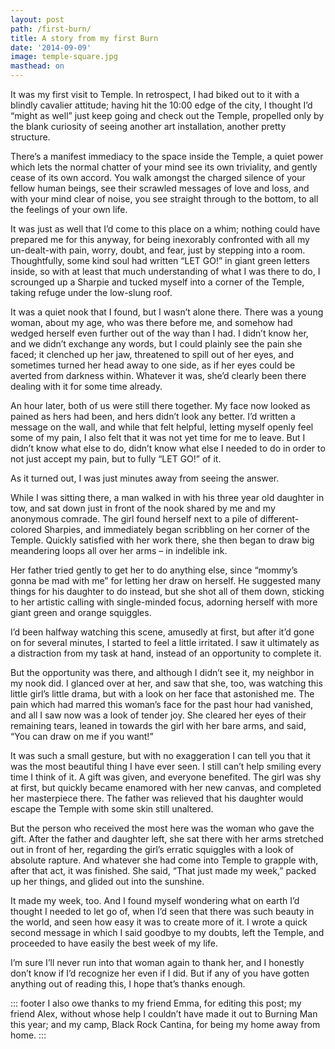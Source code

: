 ```yaml
---
layout: post
path: /first-burn/
title: A story from my first Burn
date: '2014-09-09'
image: temple-square.jpg
masthead: on
---
```


It was my first visit to Temple. In retrospect, I had biked out to it with a blindly cavalier attitude; having hit the 10:00 edge of the city, I thought I’d “might as well” just keep going and check out the Temple, propelled only by the blank curiosity of seeing another art installation, another pretty structure.

There’s a manifest immediacy to the space inside the Temple, a quiet power which lets the normal chatter of your mind see its own triviality, and gently cease of its own accord. You walk amongst the charged silence of your fellow human beings, see their scrawled messages of love and loss, and with your mind clear of noise, you see straight through to the bottom, to all the feelings of your own life.

It was just as well that I’d come to this place on a whim; nothing could have prepared me for this anyway, for being inexorably confronted with all my un-dealt-with pain, worry, doubt, and fear, just by stepping into a room. Thoughtfully, some kind soul had written “LET GO!” in giant green letters inside, so with at least that much understanding of what I was there to do, I scrounged up a Sharpie and tucked myself into a corner of the Temple, taking refuge under the low-slung roof.

It was a quiet nook that I found, but I wasn’t alone there. There was a young woman, about my age, who was there before me, and somehow had wedged herself even further out of the way than I had. I didn’t know her, and we didn’t exchange any words, but I could plainly see the pain she faced; it clenched up her jaw, threatened to spill out of her eyes, and sometimes turned her head away to one side, as if her eyes could be averted from darkness within. Whatever it was, she’d clearly been there dealing with it for some time already.

An hour later, both of us were still there together. My face now looked as pained as hers had been, and hers didn’t look any better. I’d written a message on the wall, and while that felt helpful, letting myself openly feel some of my pain, I also felt that it was not yet time for me to leave. But I didn’t know what else to do, didn’t know what else I needed to do in order to not just accept my pain, but to fully “LET GO!” of it.

As it turned out, I was just minutes away from seeing the answer.

While I was sitting there, a man walked in with his three year old daughter in tow, and sat down just in front of the nook shared by me and my anonymous comrade. The girl found herself next to a pile of different-colored Sharpies, and immediately began scribbling on her corner of the Temple. Quickly satisfied with her work there, she then began to draw big meandering loops all over her arms – in indelible ink.

Her father tried gently to get her to do anything else, since “mommy’s gonna be mad with me” for letting her draw on herself. He suggested many things for his daughter to do instead, but she shot all of them down, sticking to her artistic calling with single-minded focus, adorning herself with more giant green and orange squiggles.

I’d been halfway watching this scene, amusedly at first, but after it’d gone on for several minutes, I started to feel a little irritated. I saw it ultimately as a distraction from my task at hand, instead of an opportunity to complete it.

But the opportunity was there, and although I didn’t see it, my neighbor in my nook did. I glanced over at her, and saw that she, too, was watching this little girl’s little drama, but with a look on her face that astonished me. The pain which had marred this woman’s face for the past hour had vanished, and all I saw now was a look of tender joy. She cleared her eyes of their remaining tears, leaned in towards the girl with her bare arms, and said, “You can draw on me if you want!”

It was such a small gesture, but with no exaggeration I can tell you that it was the most beautiful thing I have ever seen. I still can’t help smiling every time I think of it. A gift was given, and everyone benefited. The girl was shy at first, but quickly became enamored with her new canvas, and completed her masterpiece there. The father was relieved that his daughter would escape the Temple with some skin still unaltered.

But the person who received the most here was the woman who gave the gift. After the father and daughter left, she sat there with her arms stretched out in front of her, regarding the girl’s erratic squiggles with a look of absolute rapture. And whatever she had come into Temple to grapple with, after that act, it was finished. She said, “That just made my week,” packed up her things, and glided out into the sunshine.

It made my week, too. And I found myself wondering what on earth I’d thought I needed to let go of, when I’d seen that there was such beauty in the world, and seen how easy it was to create more of it. I wrote a quick second message in which I said goodbye to my doubts, left the Temple, and proceeded to have easily the best week of my life.

I’m sure I’ll never run into that woman again to thank her, and I honestly don’t know if I’d recognize her even if I did. But if any of you have gotten anything out of reading this, I hope that’s thanks enough.

::: footer
I also owe thanks to my friend Emma, for editing this post; my friend Alex, without whose help I couldn’t have made it out to Burning Man this year; and my camp, Black Rock Cantina, for being my home away from home.
:::
